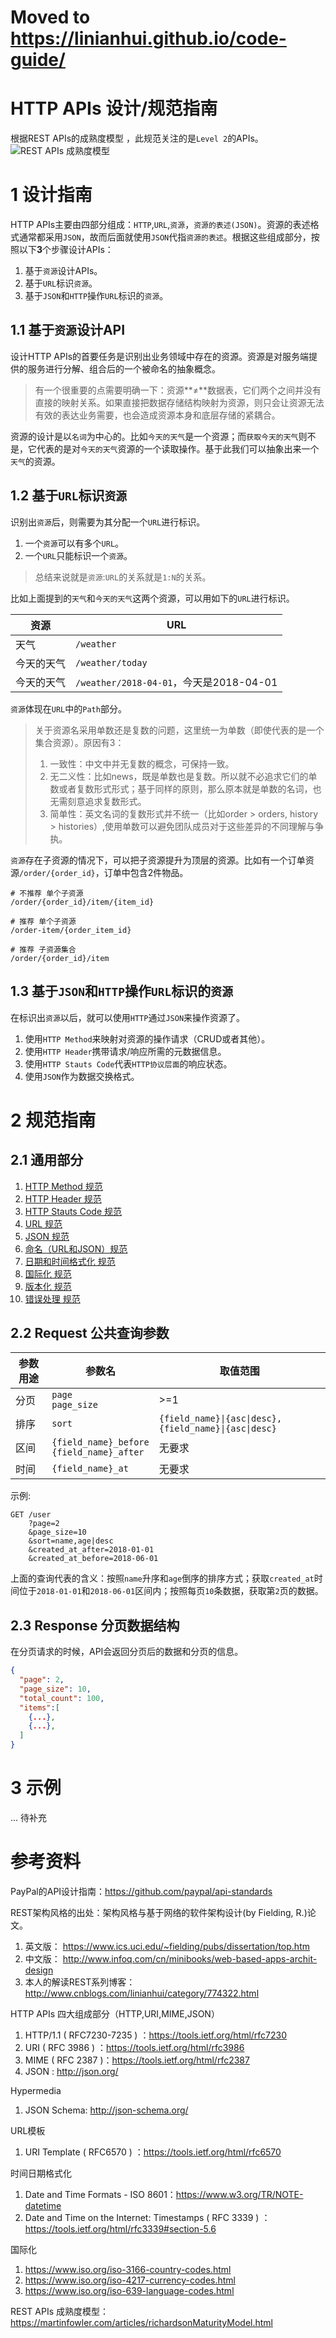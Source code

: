 # Moved to https://linianhui.github.io/code-guide/

# HTTP APIs 设计/规范指南

根据REST APIs的成熟度模型 ，此规范关注的是`Level 2`的APIs。
![REST APIs 成熟度模型](img/richardson-maturity-model.png)  

# 1 设计指南

HTTP APIs主要由四部分组成：`HTTP`,`URL`,`资源`，`资源的表述(JSON)`。资源的表述格式通常都采用`JSON`，故而后面就使用`JSON`代指`资源的表述`。根据这些组成部分，按照以下**3**个步骤设计APIs：
1. 基于`资源`设计APIs。
1. 基于`URL`标识`资源`。
1. 基于`JSON`和`HTTP`操作`URL`标识的`资源`。

## 1.1 基于`资源`设计API

设计HTTP APIs的首要任务是识别出业务领域中存在的资源。资源是对服务端提供的服务进行分解、组合后的一个被命名的抽象概念。

>有一个很重要的点需要明确一下：资源**≠**数据表，它们两个之间并没有直接的映射关系。如果直接把数据存储结构映射为资源，则只会让资源无法有效的表达业务需要，也会造成资源本身和底层存储的紧耦合。

资源的设计是以`名词`为中心的。比如`今天的天气`是一个资源；而`获取今天的天气`则不是，它代表的是对`今天的天气`资源的一个读取操作。基于此我们可以抽象出来一个`天气`的资源。

## 1.2 基于`URL`标识`资源`

识别出`资源`后，则需要为其分配一个`URL`进行标识。
1. 一个`资源`可以有多个`URL`。
1. 一个`URL`只能标识一个`资源`。
>总结来说就是`资源`:`URL`的关系就是`1:N`的关系。

比如上面提到的`天气`和`今天的天气`这两个资源，可以用如下的`URL`进行标识。

| 资源       | URL                                     |
| ---------- | --------------------------------------- |
| 天气       | `/weather`                              |
| 今天的天气 | `/weather/today`                        |
| 今天的天气 | `/weather/2018-04-01`，今天是2018-04-01 |

`资源`体现在`URL`中的`Path`部分。
>关于资源名采用单数还是复数的问题，这里统一为单数（即使代表的是一个集合资源）。原因有3：
>   1. 一致性：中文中并无复数的概念，可保持一致。
>   2. 无二义性：比如news，既是单数也是复数。所以就不必追求它们的单数或者复数形式形式；基于同样的原则，那么原本就是单数的名词，也无需刻意追求复数形式。
>   3. 简单性：英文名词的复数形式并不统一（比如order > orders, history > histories）,使用单数可以避免团队成员对于这些差异的不同理解与争执。

`资源`存在子资源的情况下，可以把子资源提升为顶层的资源。比如有一个订单资源`/order/{order_id}`，订单中包含2件物品。
```
# 不推荐 单个子资源
/order/{order_id}/item/{item_id}

# 推荐 单个子资源
/order-item/{order_item_id}

# 推荐 子资源集合
/order/{order_id}/item
```
## 1.3 基于`JSON`和`HTTP`操作`URL`标识的`资源`

在标识出`资源`以后，就可以使用`HTTP`通过`JSON`来操作资源了。
1. 使用`HTTP Method`来映射对资源的操作请求（CRUD或者其他）。
2. 使用`HTTP Header`携带请求/响应所需的元数据信息。
3. 使用`HTTP Stauts Code`代表`HTTP协议层面`的响应状态。
4. 使用`JSON`作为数据交换格式。

# 2 规范指南

## 2.1 通用部分 
1. [HTTP Method 规范][HTTP Method]
1. [HTTP Header 规范][HTTP Header]
1. [HTTP Stauts Code 规范][HTTP Stauts Code]
1. [URL 规范][URL]
1. [JSON 规范][JSON]
1. [命名（URL和JSON）规范][Name Case]
1. [日期和时间格式化 规范][Date Time]
1. [国际化 规范][i18n]
1. [版本化 规范][versioning]
1. [错误处理 规范][error]


## 2.2 Request 公共查询参数

| 参数用途 | 参数名                                         | 取值范围                                              |
| -------- | ---------------------------------------------- | ----------------------------------------------------- |
| 分页     | `page`<br/>`page_size`                         | >=1                                                   |
| 排序     | `sort`                                         | `{field_name}\|{asc\|desc},{field_name}\|{asc\|desc}` |
| 区间     | `{field_name}_before`<br/>`{field_name}_after` | 无要求                                                |
| 时间     | `{field_name}_at`                              | 无要求                                                |

示例:
```http
GET /user
    ?page=2
    &page_size=10
    &sort=name,age|desc
    &created_at_after=2018-01-01
    &created_at_before=2018-06-01
```

上面的查询代表的含义：按照`name`升序和`age`倒序的排序方式；获取`created_at`时间位于`2018-01-01`和`2018-06-01`区间内；按照每页`10`条数据，获取第`2`页的数据。

## 2.3 Response 分页数据结构

在分页请求的时候，API会返回分页后的数据和分页的信息。
```json
{
  "page": 2,
  "page_size": 10,
  "total_count": 100,
  "items":[
    {...},
    {...},
  ]
}
```
# 3 示例

... 待补充

# 参考资料

PayPal的API设计指南：https://github.com/paypal/api-standards

REST架构风格的出处：架构风格与基于网络的软件架构设计(by Fielding, R.)论文。
1. 英文版： https://www.ics.uci.edu/~fielding/pubs/dissertation/top.htm
1. 中文版： http://www.infoq.com/cn/minibooks/web-based-apps-archit-design
1. 本人的解读REST系列博客：http://www.cnblogs.com/linianhui/category/774322.html

HTTP APIs 四大组成部分（HTTP,URI,MIME,JSON）
1. HTTP/1.1 ( RFC7230-7235 ) ：https://tools.ietf.org/html/rfc7230
1. URI ( RFC 3986 ) ：https://tools.ietf.org/html/rfc3986
1. MIME ( RFC 2387 )：https://tools.ietf.org/html/rfc2387
1. JSON : http://json.org/

Hypermedia
1. JSON Schema: http://json-schema.org/

URL模板
1. URI Template ( RFC6570 ) ：https://tools.ietf.org/html/rfc6570

时间日期格式化
1. Date and Time Formats - ISO 8601：https://www.w3.org/TR/NOTE-datetime
1. Date and Time on the Internet: Timestamps ( RFC 3339 ) ：https://tools.ietf.org/html/rfc3339#section-5.6

国际化
1. https://www.iso.org/iso-3166-country-codes.html
1. https://www.iso.org/iso-4217-currency-codes.html
1. https://www.iso.org/iso-639-language-codes.html

REST APIs 成熟度模型：https://martinfowler.com/articles/richardsonMaturityModel.html

[HTTP Header]:http-header.md
[HTTP Method]:http-method.md
[HTTP Stauts Code]:http-status-code.md
[Name Case]:name-case.md
[Date Time]:date-time.md
[URL]:url.md
[JSON]:json.md
[i18n]:i18n.md
[versioning]:versioning.md
[error]:error.md
